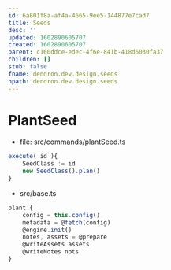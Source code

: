 ```yaml
---
id: 6a801f8a-af4a-4665-9ee5-144877e7cad7
title: Seeds
desc: ''
updated: 1602890605707
created: 1602890605707
parent: c160ddce-edec-4f6e-841b-418d6030fa37
children: []
stub: false
fname: dendron.dev.design.seeds
hpath: dendron.dev.design.seeds
---
```

# PlantSeed

- file: src/commands/plantSeed.ts

```ts
execute( id ){
    SeedClass := id
    new SeedClass().plan()
}
```

- src/base.ts

```ts
plant {
    config = this.config()
    metadata = @fetch(config)
    @engine.init()
    notes, assets = @prepare
    @writeAssets assets
    @writeNotes nots
}
```
